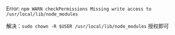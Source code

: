 Error: `npm WARN checkPermissions Missing write access to /usr/local/lib/node_modules`

解决：`sudo chown -R $USER /usr/local/lib/node_modules` 授权即可